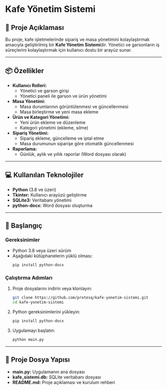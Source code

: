 # Kafe Yönetim Sistemi

## 📝 Proje Açıklaması
Bu proje, kafe işletmelerinde sipariş ve masa yönetimini kolaylaştırmak amacıyla geliştirilmiş bir **Kafe Yönetim Sistemi**dir. Yönetici ve garsonların iş süreçlerini kolaylaştırmak için kullanıcı dostu bir arayüz sunar.

---

## 📦 Özellikler
- **Kullanıcı Rolleri:**
  - Yönetici ve garson girişi
  - Yönetici paneli ile garson ve ürün yönetimi
- **Masa Yönetimi:**
  - Masa durumlarının görüntülenmesi ve güncellenmesi
  - Masa birleştirme ve yeni masa ekleme
- **Ürün ve Kategori Yönetimi:**
  - Yeni ürün ekleme ve düzenleme
  - Kategori yönetimi (ekleme, silme)
- **Sipariş Yönetimi:**
  - Sipariş ekleme, güncelleme ve iptal etme
  - Masa durumunun siparişe göre otomatik güncellenmesi
- **Raporlama:**
  - Günlük, aylık ve yıllık raporlar (Word dosyası olarak)

---

## 💻 Kullanılan Teknolojiler
- **Python** (3.8 ve üzeri)
- **Tkinter:** Kullanıcı arayüzü geliştirme
- **SQLite3:** Veritabanı yönetimi
- **python-docx:** Word dosyası oluşturma

---

## 🚀 Başlangıç

### Gereksinimler
- Python 3.8 veya üzeri sürüm
- Aşağıdaki kütüphanelerin yüklü olması:
  ```bash
  pip install python-docx
  ```

### Çalıştırma Adımları
1. Proje dosyalarını indirin veya klonlayın:
   ```bash
   git clone https://github.com/protesq/kafe-yonetim-sistemi.git
   cd kafe-yonetim-sistemi
   ```
2. Python gereksinimlerini yükleyin:
   ```bash
   pip install python-docx
   ```
3. Uygulamayı başlatın:
   ```bash
   python main.py
   ```

---

## 📂 Proje Dosya Yapısı
- **main.py:** Uygulamanın ana dosyası
- **kafe_sistemi.db:** SQLite veritabanı dosyası
- **README.md:** Proje açıklaması ve kurulum rehberi
